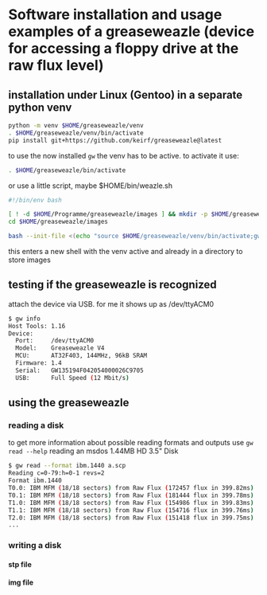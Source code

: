# Software installation and usage examples of a greaseweazle (device for accessing a floppy drive at the raw flux level)

## installation under Linux (Gentoo) in a separate python venv
```bash
python -m venv $HOME/greaseweazle/venv
. $HOME/greaseweazle/venv/bin/activate
pip install git+https://github.com/keirf/greaseweazle@latest
```

to use the now installed ```gw``` the venv has to be active. to activate it use:
```bash
. $HOME/greaseweazle/bin/activate
```

or use a little script, maybe $HOME/bin/weazle.sh 
```bash
#!/bin/env bash

[ ! -d $HOME/Programme/greaseweazle/images ] && mkdir -p $HOME/greaseweazle/images
cd $HOME/greaseweazle/images

bash --init-file <(echo "source $HOME/greaseweazle/venv/bin/activate;gw info")

```
this enters a new shell with the venv active and already in a directory to store images



## testing if the greaseweazle is recognized
attach the device via USB.
for me it shows up as /dev/ttyACM0

```bash
$ gw info    
Host Tools: 1.16
Device:
  Port:     /dev/ttyACM0
  Model:    Greaseweazle V4
  MCU:      AT32F403, 144MHz, 96kB SRAM
  Firmware: 1.4
  Serial:   GW135194F042054000026C9705
  USB:      Full Speed (12 Mbit/s)
```

## using the greaseweazle

### reading a disk
to get more information about possible reading formats and outputs use ```gw read --help```
reading an msdos 1.44MB HD 3.5" Disk
```bash
$ gw read --format ibm.1440 a.scp
Reading c=0-79:h=0-1 revs=2
Format ibm.1440
T0.0: IBM MFM (18/18 sectors) from Raw Flux (172457 flux in 399.82ms)
T0.1: IBM MFM (18/18 sectors) from Raw Flux (181444 flux in 399.78ms)
T1.0: IBM MFM (18/18 sectors) from Raw Flux (154986 flux in 399.83ms)
T1.1: IBM MFM (18/18 sectors) from Raw Flux (154716 flux in 399.76ms)
T2.0: IBM MFM (18/18 sectors) from Raw Flux (151418 flux in 399.75ms)
...

```

### writing a disk
#### stp file 
#### img file
